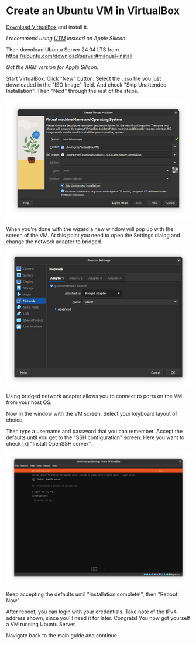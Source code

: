 # Create an Ubuntu VM in VirtualBox

[Download VirtualBox](https://www.virtualbox.org/wiki/Downloads) and install
it.

_I recommend using [UTM](https://mac.getutm.app/) instead on Apple Silicon._

Then download Ubuntu Server 24.04 LTS from
<https://ubuntu.com/download/server#manual-install>.

_Get the ARM version for Apple Silicon._

Start VirtualBox.
Click "New" button.
Select the `.iso` file you just downloaded in the "ISO Image" field.
And check "Skip Unattended Installation".
Then "Next" through the rest of the steps.

![Create VM from Ubuntu ISO](./vb-create-vm.png)

When you're done with the wizard a new window will pop up with the screen of
the VM.
At this point you need to open the Settings dialog and change the network
adapter to bridged.

![Bridged network adapter](./vb-bridged-network.png)

Using bridged network adapter allows you to connect to ports on the VM from
your host OS.

Now in the window with the VM screen.
Select your keyboard layout of choice.

Then type a username and password that you can remember.
Accept the defaults until you get to the "SSH configuration" screen.
Here you want to check [x] "Install OpenSSH server".

![Install OpenSSH server](./vb-ssh-config.png)

Keep accepting the defaults until "Installation complete!", then "Reboot Now".

After reboot, you can login with your credentials.
Take note of the IPv4 address shown, since you'll need it for later.
Congrats! You now got yourself a VM running Ubuntu Server.

Navigate back to the main guide and continue.
